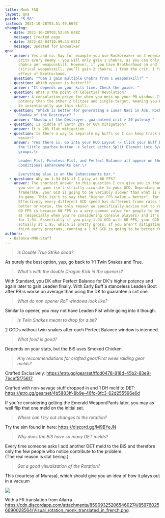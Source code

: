 ```yaml
---
title: Monk FAQ
layout: qna
patch: "5.58"
lastmod: 2021-10-28T03:51:49.669Z
changelog:
  - date: 2021-10-28T03:52:05.648Z
    message: Created page
  - date: 2022-02-04T10:09:53.681Z
    message: Updated for Endwalker
qna:
  - answer: Yes and no. Say for example you use Rockbreaker on 3 enemies, and it
      crits every enemy - you will only gain 1 Chakra, as you can only gain 1
      chakra per weaponskill. However, if you have Brotherhood on and land a
      critical weaponskill, you’ll gain 2 chakra; 1 from the crit, 1 from the
      effect of Brotherhood.
    question: "“Can I gain multiple Chakra from 1 weaponskill?” "
  - question: Which opener is better???
    answer: "It depends on your kill time. Check the guide. "
  - question: What's the point of Celestial Revolution?
    answer: A consolation prize for when you mess up your PB window. It's lower
      potency than the other 2 blitzes and single-target, meaning you never want
      to intentionally use this skill.
  - question: "Which is better for generating a Lunar Nadi in AoE, Rockbreaker or
      Shadow of the Destroyer? "
    answer: "Shadow of the Destroyer, guaranteed crit > 20 potency "
  - question: Is Riddle of Earth 20% or 60% mitigation?
    answer: It's 20% flat mitigation.
  - question: Is there a way to separate my buffs so I can keep track of Leaden Fist
      easier?
    answer: "Yes there is; Go into your HUD Layout -> Click your buff bar -> Click
      the little gearbox button -> Select either Split Element into 3/4
      groups.\r

      Leaden Fist, Formless Fist, and Perfect Balance all appear on the
      Conditional Enhancements bar.\r

      Everything else is on the Enhancements bar."
  - question: Why no 1.94 BIS if I play at 60 FPS?
    answer: The shortest answer to this question I can give you is that the tooltip
      you see in game isn't strictly accurate to your GCD. Depending on your
      framerate, your GCD is going to be variably slower than what is displayed
      in-game. This isn't to say that "higher FPS value = better", far from it.
      Effectively every different GCD speed has different frame rates that are
      better or worse, the only reason we specifically advise not to run 1.94 at
      60 FPS is because 60 FPS is a very common value for people to be playing
      at (especially when you're considering console players) and it's extra bad
      for 1.94. Essentially if you play 1.94 GCD with 60 FPS, your GCD is
      actually at 1.95, which is pretty gross. If you aren't mitigating this via
      third party programs, running a 1.93 GCD is going to be better for you.
authors:
  - Balance-MNK-Staff
---
```

> *Is Double True Strike dead?*

As purely the best option, yup, go back to 1:1 Twin Snakes and True.

> *What's with the double Dragon Kick in the openers?* 

With Standard, you DK after Perfect Balance for DK's higher potency and again later to gain Leaden finally. With Early Buff a stanceless Leaden Boot after PB is worse on average than using the DK to guarantee a crit one.

> *What do non opener RoF windows look like?*

Similar to opener, you may not have Leaden Fist while going into it though.

> *Is Twin Snakes meant to drop for a bit?*

2 GCDs without twin snakes after each Perfect Balance window is intended.

> *What food is good?*

Depends on your stats, but the BiS uses Smoked Chicken.

> *Any recommendations for crafted gear/First week raiding gear melds?*

Crafted Exclusively: <https://etro.gg/gearset/ffcd0478-818d-45b2-83e9-7bcef5f75617>

Crafted with non-savage stuff dropped in and 1 DH meld to DET: <https://etro.gg/gearset/4b5883ff-8b9e-46fc-8fc3-62d255596e6d>

If you're considering getting the Emerald Weapon/Pants later, you may as well flip that one meld on the initial set.

> *Where can I try out changes to the rotation?*

Try the sim found in here: <https://discord.gg/M9BYeJN>

> *Why does the BiS have so many DET melds?*

Every time someone asks I add another DET meld to the BiS and therefore only the few people who notice contribute to the problem.\
(The real reason is stat tiering.)

> *Got a good visualization of the Rotation?*

This (courtesy of Murasa), which should give you an idea of how it plays out in a vacuum 

![](https://cdn.discordapp.com/attachments/277968306307072001/825746336585482300/unknown.png)

With a FR translation from Ailarra - <https://cdn.discordapp.com/attachments/859093252065460274/859760256690028564/Visual_rotation_monk_translated_in_french.png>